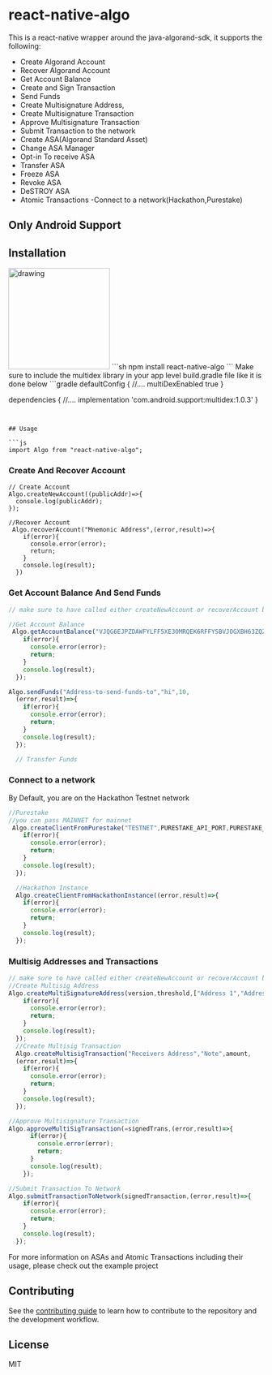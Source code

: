 # react-native-algo

This is a react-native wrapper around the java-algorand-sdk, it supports the following:
- Create Algorand Account
- Recover Algorand Account
- Get Account Balance
- Create and Sign Transaction
- Send Funds
- Create Multisignature Address,
- Create Multisignature Transaction
- Approve Multisignature Transaction
- Submit Transaction to the network
- Create ASA(Algorand Standard Asset)
- Change ASA Manager
- Opt-in To receive ASA
- Transfer ASA
- Freeze ASA
- Revoke ASA
- DeSTROY ASA
- Atomic Transactions
-Connect to a network(Hackathon,Purestake)


## Only Android Support

## Installation

<img src="./React-native-algo_showcase.gif" alt="drawing" width="200"/>
```sh
npm install react-native-algo
```
Make sure to include the multidex library in your app level build.gradle file like it is done below
```gradle
 defaultConfig {
     //....
    multiDexEnabled true
    }

dependencies {
    //....
     implementation 'com.android.support:multidex:1.0.3'
}


```


## Usage

```js
import Algo from "react-native-algo";
```
### Create And Recover Account
```JS
// Create Account
Algo.createNewAccount((publicAddr)=>{
  console.log(publicAddr);
});

//Recover Account
 Algo.recoverAccount("Mnemonic Address",(error,result)=>{
    if(error){
      console.error(error);
      return;
    }
    console.log(result);
  })

```
###  Get Account Balance And Send Funds
```js
// make sure to have called either createNewAccount or recoverAccount before using the following methods

//Get Account Balance
 Algo.getAccountBalance("VJQG6EJPZDAWFYLFF5XE3OMRQEK6RFFYSBVJOGXBH63ZQZ3QRRIUVIB7MY",(error,result)=>{
    if(error){
      console.error(error);
      return;
    }
    console.log(result);
  });

Algo.sendFunds("Address-to-send-funds-to","hi",10,
  (error,result)=>{
    if(error){
      console.error(error);
      return;
    }
    console.log(result);
  });

  // Transfer Funds


```

### Connect to a network
By Default, you are on the Hackathon Testnet network
```js
//Purestake
//you can pass MAINNET for mainnet
 Algo.createClientFromPurestake("TESTNET",PURESTAKE_API_PORT,PURESTAKE_API_KEY,(error,result)=>{
    if(error){
      console.error(error);
      return;
    }
    console.log(result);
  });

  //Hackathon Instance
  Algo.createClientFromHackathonInstance((error,result)=>{
    if(error){
      console.error(error);
      return;
    }
    console.log(result);
  });
```

### Multisig Addresses and Transactions
```js
// make sure to have called either createNewAccount or recoverAccount before using the following methods
//Create Multisig Address
Algo.createMultiSignatureAddress(version,threshold,["Address 1","Address 2"],(error,result)=>{
    if(error){
      console.error(error);
      return;
    }
    console.log(result);
  });
  //Create Multisig Transaction
  Algo.createMultisigTransaction("Receivers Address","Note",amount,
  (error,result)=>{
    if(error){
      console.error(error);
      return;
    }
    console.log(result);
  }); 

//Approve Multisignature Transaction
Algo.approveMultiSigTransaction(=signedTrans,(error,result)=>{
      if(error){
        console.error(error);
        return;
      }
      console.log(result);
    });

//Submit Transaction To Network
Algo.submitTransactionToNetwork(signedTransaction,(error,result)=>{
    if(error){
      console.error(error);
      return;
    }
    console.log(result);
  });
```

For more information on ASAs and Atomic Transactions including their usage, please check out the example project
## Contributing

See the [contributing guide](CONTRIBUTING.md) to learn how to contribute to the repository and the development workflow.

## License

MIT
